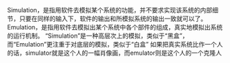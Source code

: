 




Simulation，是指用软件去模拟某个系统的功能，并不要求实现该系统的内部细节，只要在同样的输入下，软件的输出和所模拟系统的输出一致就可以了。
 Emulation，是指用软件去模拟出某个系统中各个部件的组成，真实地模拟出系统的运行机制。
 “Simulation”是一种高层次上的模拟，类似于“黑盒”，而“Emulation”更注重于对底层的模拟，类似于“白盒”
 如果把真实系统比作一个人的话，simulator就是这个人的一幅肖像画，而emulator则是这个人的一个克隆人